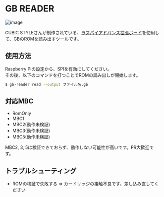 # GB READER

![image](https://user-images.githubusercontent.com/6854255/115110761-fb5deb80-9fb7-11eb-87bf-c9b518f388b8.png)

CUBIC STYLEさんが制作されている、[ラズパイアドバンス拡張ボード](https://cubic-style.jp/rpa_exp/)を使用して、GBのROMを読み出すツールです。  

## 使用方法

Raspberry Piの設定から、SPIを有効にしてください。  
その後、以下のコマンドを打つことでROMの読み出しが開始します。  

```sh
$ gb-reader read --output ファイル名.gb
```

## 対応MBC

- RomOnly
- MBC1
- MBC2(動作未検証)
- MBC3(動作未検証)
- MBC5(動作未検証)

MBC2, 3, 5は検証できておらず、動作しない可能性が高いです。PR大歓迎です。

## トラブルシューティング

- ROMの検証で失敗する => カードリッジの接触不良です。差し込み直してください
